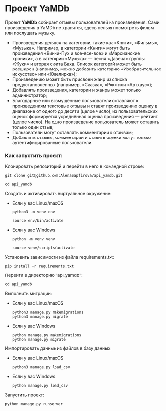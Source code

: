 # Проект YaMDb

Проект **YaMDb** собирает отзывы пользователей на произведения. Сами произведения в YaMDb не хранятся, здесь нельзя посмотреть фильм или послушать музыку.

- Произведения делятся на категории, такие как «Книги», «Фильмы», «Музыка». Например, в категории «Книги» могут быть произведения «Винни-Пух и все-все-все» и «Марсианские хроники», а в категории «Музыка» — песня «Давеча» группы «Жуки» и вторая сюита Баха. Список категорий может быть расширен (например, можно добавить категорию «Изобразительное искусство» или «Ювелирка»);
- Произведению может быть присвоен жанр из списка предустановленных (например, «Сказка», «Рок» или «Артхаус»);
- Добавлять произведения, категории и жанры может только администратор;
- Благодарные или возмущённые пользователи оставляют к произведениям текстовые отзывы и ставят произведению оценку в диапазоне от одного до десяти (целое число); из пользовательских оценок формируется усреднённая оценка произведения — рейтинг (целое число). На одно произведение пользователь может оставить только один отзыв;
- Пользователи могут оставлять комментарии к отзывам;
- Добавлять отзывы, комментарии и ставить оценки могут только аутентифицированные пользователи.


### Как запустить проект:

Клонировать репозиторий и перейти в него в командной строке:

```
git clone git@github.com:AlenaSapfirova/api_yamdb.git
```

```
cd api_yamdb
```

Cоздать и активировать виртуальное окружение:

- Если у вас Linux/macOS
    ```
    python3 -m venv env
    ```

    ```
    source env/bin/activate
    ```

- Если у вас Windows
    ```
    python -m venv venv
    ```

    ```
    source venv/scripts/activate
    ```

Установить зависимости из файла requirements.txt:

```
pip install -r requirements.txt
```

Перейти в директорию "api_yamdb":

```
cd api_yamdb
```

Выполнить миграции:

- Если у вас Linux/macOS
    ```
    python3 manage.py makemigrations
    python3 manage.py migrate
    ```

- Если у вас Windows
    ```
    python manage.py makemigrations
    python manage.py migrate
    ```

Импортировать данные из файлов в базу данных:

- Если у вас Linux/macOS
    ```
    python3 manage.py load_csv
    ```

- Если у вас Windows
    ```
    python manage.py load_csv
    ```

Запустить проект:

```
python manage.py runserver
```

